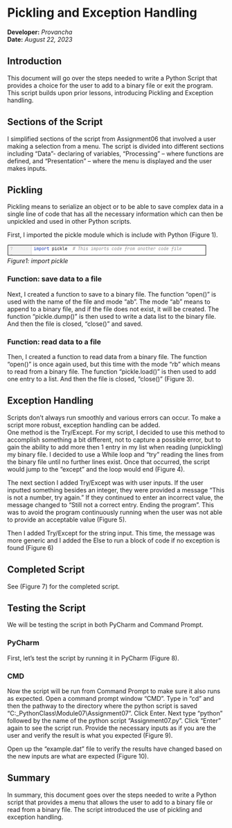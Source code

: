 # Pickling and Exception Handling
**Developer:** *Provancha*  
**Date:** *August 22, 2023*
## Introduction
This document will go over the steps needed to write a Python Script that provides a choice for the user to add to a binary file or exit the program.  This script builds upon prior lessons, introducing Pickling and Exception handling.  
## Sections of the Script
I simplified sections of the script from Assignment06 that involved a user making a selection from a menu.  The script is divided into different sections including “Data”- declaring of variables, “Processing” – where functions are defined, and “Presentation” – where the menu is displayed and the user makes inputs.    
## Pickling
Pickling means to serialize an object or to be able to save complex data in a single line of code that has all the necessary information which can then be unpickled and used in other Python scripts. 

First, I imported the pickle module which is include with Python (Figure 1).  

![Figure1](https://github.com/provgl1/IntroToProg-Python-Mod07/blob/main/pictures/Figure1.png "Figure1")    
*Figure1: import pickle*
### Function: save data to a file
Next, I created a function to save to a binary file.  The function “open()” is used with the name of the file and mode “ab”.  The mode “ab” means to append to a binary file, and if the file does not exist, it will be created.
The function “pickle.dump()” is then used to write a data list to the binary file.  And then the file is closed, “close()” and saved.  
### Function: read data to a file
Then, I created a function to read data from a binary file.  The function “open()” is once again used, but this time with the mode “rb” which means to read from a binary file.  The function “pickle.load()” is then used to add one entry to a list.  And then the file is closed, “close()” (Figure 3).
## Exception Handling
Scripts don’t always run smoothly and various errors can occur.  To make a script more robust, exception handling can be added.   
One method is the Try/Except.  For my script, I decided to use this method to accomplish something a bit different, not to capture a possible error, but to gain the ability to add more then 1 entry in my list when reading (unpickling) my binary file.  I decided to use a While loop and “try” reading the lines from the binary file until no further lines exist.  Once that occurred, the script would jump to the “except” and the loop would end (Figure 4).  

The next section I added Try/Except was with user inputs.  If the user inputted something besides an integer, they were provided a message “This is not a number, try again.”  If they continued to enter an incorrect value, the message changed to “Still not a correct entry.  Ending the program”.  This was to avoid the program continuously running when the user was not able to provide an acceptable value (Figure 5).

Then I added Try/Except for the string input.  This time, the message was more generic and I added the Else to run a block of code if no exception is found (Figure 6)
## Completed Script
See (Figure 7) for the completed script.  
## Testing the Script
We will be testing the script in both PyCharm and Command Prompt.  
### PyCharm
First, let’s test the script by running it in PyCharm (Figure 8). 
### CMD
Now the script will be run from Command Prompt to make sure it also runs as expected.  Open a command prompt window “CMD”.  Type in “cd” and then the pathway to the directory where the python script is saved “C:\_PythonClass\Module07\Assignment07”.  Click Enter.   Next type “python” followed by the name of the python script  “Assignment07.py”. Click “Enter” again to see the script run.  Provide the necessary inputs as if you are the user and verify the result is what you expected (Figure 9).

Open up the “example.dat” file to verify the results have changed based on the new inputs are what are expected (Figure 10).
## Summary
In summary, this document goes over the steps needed to write a Python script that provides a menu that allows the user to add to a binary file or read from a binary file.  The script introduced the use of pickling and exception handling.   

